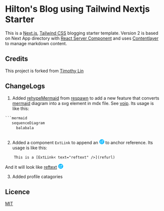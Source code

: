 
# Hilton's Blog using Tailwind Nextjs Starter

This is a [Next.js](https://nextjs.org/), [Tailwind CSS](https://tailwindcss.com/) blogging starter template. Version 2 is based on Next App directory with [React Server Component](https://nextjs.org/docs/getting-started/react-essentials#server-components) and uses [Contentlayer](https://www.contentlayer.dev/) to manage markdown content.


## Credits

This project is forked from [Timothy Lin](https://www.timlrx.com)

## ChangeLogs

1. Added [rehypeMermaid](https://github.com/natikgadzhi/respawn-io/blob/main/lib/rehypeMermaid.ts) from [respawn](https://github.com/natikgadzhi/respawn-io) to add a new feature that converts [mermaid](https://mermaid.js.org/) diagram into a svg element in mdx file. See [voip](https://hiltonchiang.github.io/blog/voip).
   Its usage is like this:

```
```mermaid
   sequenceDiagram
     balabala
    
```

2. Added a component `ExtLink` to append an ![icon](/public/static/images/extlink.png) to anchor reference.
   Its usage is like this:

```
    This is a [ExtLink< text="reftext" />](refurl)
```
   And it will look like [reftext](refurl) ![icon](/public/static/images/extlink.png)

3. Added profile catagories


## Licence

[MIT](https://github.com/timlrx/tailwind-nextjs-starter-blog/blob/main/LICENSE) 
